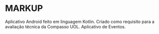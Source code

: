 # MARKUP
Aplicativo Android feito em linguagem Kotlin. Criado como requisito para a avaliação técnica da Compasso UOL. Aplicativo de Eventos.
